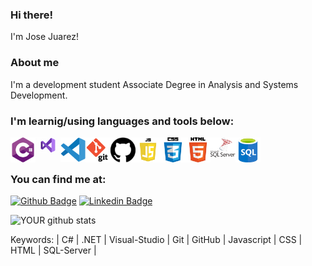 ### Hi there!

I'm Jose Juarez!

### About me
I'm a development student Associate Degree in Analysis and Systems Development. 
<br />
### I'm learnig/using languages and tools below:

<img align="left" alt="C#" width="40px" src="https://github.com/josejuarezjunior/josejuarezjunior/blob/main/logos/csharp2.svg" />
<img align="left" alt="Visual Studio" width="40px" src="https://github.com/josejuarezjunior/josejuarezjunior/blob/main/logos/visual-studio.png" />
<img align="left" alt="Visual Studio Code" width="40px" src="https://github.com/josejuarezjunior/josejuarezjunior/blob/main/logos/visual-studio-code.svg" />
<img align="left" alt="Git" width="40px" src="https://github.com/josejuarezjunior/josejuarezjunior/blob/main/logos/git.png" />
<img align="left" alt="Git Hub" width="40px" src="https://github.com/josejuarezjunior/josejuarezjunior/blob/main/logos/github.svg" />
<img align="left" alt="Javascript" width="40px" src="https://github.com/josejuarezjunior/josejuarezjunior/blob/main/logos/javascript.png" />
<img align="left" alt="CSS" width="40px" src="https://github.com/josejuarezjunior/josejuarezjunior/blob/main/logos/css.png" />
<img align="left" alt="HTML" width="40px" src="https://github.com/josejuarezjunior/josejuarezjunior/blob/main/logos/html.png" />
<img align="left" alt="SQL Server" width="40px" src="https://github.com/josejuarezjunior/josejuarezjunior/blob/main/logos/sql-server.svg" />
<img align="left" alt="SQL" width="40px" src="https://github.com/josejuarezjunior/josejuarezjunior/blob/main/logos/sql.png" />

<br />
<br />

### You can find me at:


[![Github Badge](https://img.shields.io/badge/-Github-000?style=flat-square&logo=Github&logoColor=white&link=https://github.com/josejuarezjunior)](https://github.com/josejuarezjunior)
[![Linkedin Badge](https://img.shields.io/badge/-LinkedIn-blue?style=flat-square&logo=Linkedin&logoColor=white&link=https://www.linkedin.com/in/josejuarezjunior/)](https://www.linkedin.com/in/josejuarezsouzajunior/)

![YOUR github stats](https://github-readme-stats.vercel.app/api?username=josejuarezjunior)


Keywords: | C# | .NET | Visual-Studio | Git | GitHub | Javascript | CSS | HTML | SQL-Server |
